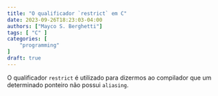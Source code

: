 ```yaml
---
title: "O qualificador `restrict` em C"
date: 2023-09-26T18:23:03-04:00
authors: ["Mayco S. Berghetti"]
tags: [ "C" ]
categories: [
    "programming"
]
draft: true
---
```


O qualificador `restrict` é utilizado para dizermos ao compilador que um determinado ponteiro não possui `aliasing`.
<!--stackedit_data:
eyJoaXN0b3J5IjpbMTkyODU1Nzk2OCw1MDU5NjIzNCw3MzA5OT
gxMTZdfQ==
-->
